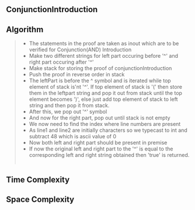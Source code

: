 ## ConjunctionIntroduction

## Algorithm
>
> - The statements in the proof are taken as inout which are to be verified for Conjunction(AND) Introduction
> - Make two different strings for left part occuring  before '^' and right part occuring after '^'
> - Make stack for storing the proof of conjunctionIntroduction
> - Push the proof in reverse order in stack
> - The  leftPart is before the ^ symbol and is iterated while top element of stack is'nt '^'. If top element of stack is '(' then store them in the leftpart string and pop it out from stack until the top element becomes ')', else just add top element of stack to left string and then pop it from stack.
> - After this, we pop out '^' symbol
> - And now for the right part, pop out until stack is not empty
> - We now need to find the index where line numbers are present
> - As line1 and line2 are initially characters so we typecast to int and subtract 48 which is ascii value of 0
> - Now both left and right part should be present in premise
> - If now the original left and right part to the '^' is equal to the corresponding left and right string obtained then 'true' is returned.<br><br>

## Time Complexity

## Space Complexity
